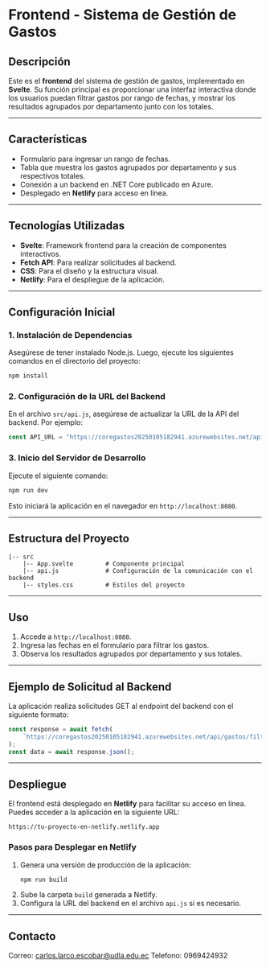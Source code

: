 # Frontend - Sistema de Gestión de Gastos

## Descripción
Este es el **frontend** del sistema de gestión de gastos, implementado en **Svelte**. Su función principal es proporcionar una interfaz interactiva donde los usuarios puedan filtrar gastos por rango de fechas, y mostrar los resultados agrupados por departamento junto con los totales.

---

## Características
- Formulario para ingresar un rango de fechas.
- Tabla que muestra los gastos agrupados por departamento y sus respectivos totales.
- Conexión a un backend en .NET Core publicado en Azure.
- Desplegado en **Netlify** para acceso en línea.

---

## Tecnologías Utilizadas
- **Svelte**: Framework frontend para la creación de componentes interactivos.
- **Fetch API**: Para realizar solicitudes al backend.
- **CSS**: Para el diseño y la estructura visual.
- **Netlify**: Para el despliegue de la aplicación.

---

## Configuración Inicial

### 1. Instalación de Dependencias
Asegúrese de tener instalado Node.js. Luego, ejecute los siguientes comandos en el directorio del proyecto:
```bash
npm install
```

### 2. Configuración de la URL del Backend
En el archivo `src/api.js`, asegúrese de actualizar la URL de la API del backend. Por ejemplo:
```javascript
const API_URL = "https://coregastos20250105182941.azurewebsites.net/api";
```

### 3. Inicio del Servidor de Desarrollo
Ejecute el siguiente comando:
```bash
npm run dev
```
Esto iniciará la aplicación en el navegador en `http://localhost:8080`.

---

## Estructura del Proyecto
```
|-- src
    |-- App.svelte         # Componente principal
    |-- api.js             # Configuración de la comunicación con el backend
    |-- styles.css         # Estilos del proyecto
```

---

## Uso
1. Accede a `http://localhost:8080`.
2. Ingresa las fechas en el formulario para filtrar los gastos.
3. Observa los resultados agrupados por departamento y sus totales.

---

## Ejemplo de Solicitud al Backend
La aplicación realiza solicitudes GET al endpoint del backend con el siguiente formato:
```javascript
const response = await fetch(
    `https://coregastos20250105182941.azurewebsites.net/api/gastos/filtrar?fechaInicio=${fechaInicio}&fechaFin=${fechaFin}`
);
const data = await response.json();
```

---

## Despliegue
El frontend está desplegado en **Netlify** para facilitar su acceso en línea. Puedes acceder a la aplicación en la siguiente URL:
```
https://tu-proyecto-en-netlify.netlify.app
```

### Pasos para Desplegar en Netlify
1. Genera una versión de producción de la aplicación:
   ```bash
   npm run build
   ```
2. Sube la carpeta `build` generada a Netlify.
3. Configura la URL del backend en el archivo `api.js` si es necesario.

---

## Contacto
Correo: carlos.larco.escobar@udla.edu.ec
Telefono: 0969424932

